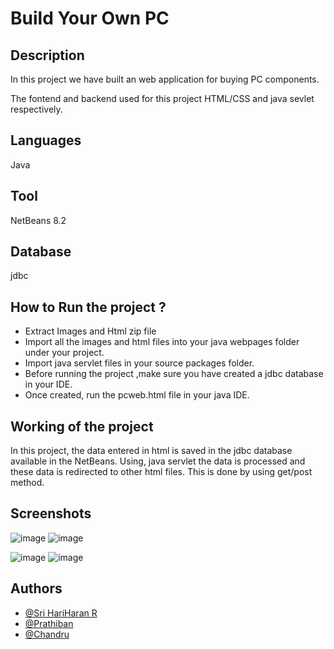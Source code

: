 # Build Your Own PC

## Description

In this project we have built an web application for buying PC components.

The fontend and backend used for this project HTML/CSS and java sevlet respectively.

## Languages

Java

## Tool

NetBeans 8.2

## Database

jdbc

## How to Run the project ?
- Extract Images and Html zip file
- Import all the images and html files into your java webpages folder under your project. 
- Import java servlet files in your source packages folder.
- Before running the project ,make sure you have created a jdbc database in your IDE.
- Once created, run the pcweb.html file in your java IDE.   


## Working of the project 

In this project, the data entered in html is saved in the jdbc database available in the NetBeans. Using, java servlet the data is processed and these data is redirected to other html files. This is done by using get/post method.

## Screenshots
![image](https://user-images.githubusercontent.com/76623387/218260831-5622624a-a963-4592-ad9e-d0804c826c36.png)
![image](https://user-images.githubusercontent.com/76623387/218261040-8fd26d2a-7a2d-4ce0-b9e8-3836a9b3a150.png)

![image](https://user-images.githubusercontent.com/76623387/218260896-b3fc0162-3b0f-461d-8933-cb226b2862ff.png)
![image](https://user-images.githubusercontent.com/76623387/218261015-c22eaf34-8333-4cc2-b5af-8515e4707db3.png)


## Authors

- [@Sri HariHaran R](https://github.com/Sri-HariHaran-R)
- [@Prathiban](https://github.com/pattu1729)
- [@Chandru](https://github.com/CHANDRU-34)
